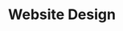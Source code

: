 ---
title: "Website Design"
description: "I will design and develop a stunning, responsive, and user-friendly website that showcases your brand’s personality and help you thrive in the digital world."
icon: "laptop"
eleventyExcludeFromCollections: false
excludeFromSitemap: true
directURL: "https://georgemc.net/consulting/#website-design"
---